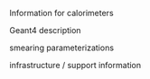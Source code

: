 Information for calorimeters

Geant4 description

smearing parameterizations 

infrastructure / support information 
